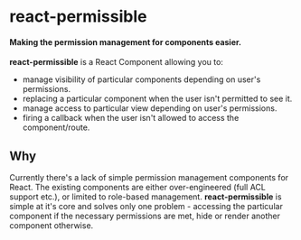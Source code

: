 # react-permissible

#### Making the permission management for components easier.

**react-permissible** is a React Component allowing you to:
* manage visibility of particular components depending on user's permissions.
* replacing a particular component when the user isn't permitted to see it.
* manage access to particular view depending on user's permissions.
* firing a callback when the user isn't allowed to access the component/route.

## Why
Currently there's a lack of simple permission management components for React. The existing components are either over-engineered (full ACL support etc.), or limited to role-based management. **react-permissible** is simple at it's core and solves only one problem - accessing the particular component if the necessary permissions are met, hide or render another component otherwise.
